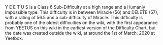 Y E E T U S is a Class 6 Sub-Difficulty at a high range and a Humanly Impossible type. This difficulty is in between Miracle (56) and DELETE (57), with a rating of 56.5 and a sub-difficulty of Miracle. This difficulty is probably one of the oldest difficulties on the wiki, with the first appearance from YEETUS on this wiki in the earliest version of the Difficulty Chart, but the date was created outside the wiki, at around the 1st of March, 2020 at Yeetbox.
